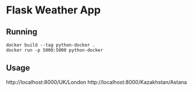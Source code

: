 # Flask Weather App

## Running

`docker build --tag python-docker .` \
`docker run -p 5000:5000 python-docker`

## Usage
http://localhost:8000/UK/London
http://localhost:8000/Kazakhstan/Astana
